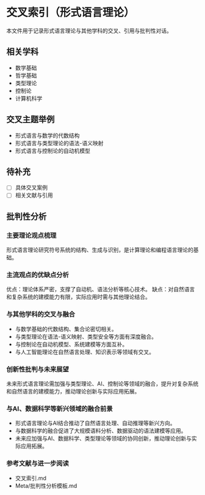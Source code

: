 # 交叉索引（形式语言理论）

本文件用于记录形式语言理论与其他学科的交叉、引用与批判性对话。

## 相关学科

- 数学基础
- 哲学基础
- 类型理论
- 控制论
- 计算机科学

## 交叉主题举例

- 形式语言与数学的代数结构
- 形式语言与类型理论的语法-语义映射
- 形式语言与控制论的自动机模型

## 待补充

- [ ] 具体交叉案例
- [ ] 相关文献与引用

## 批判性分析

### 主要理论观点梳理

形式语言理论研究符号系统的结构、生成与识别，是计算理论和编程语言理论的基础。

### 主流观点的优缺点分析

优点：理论体系严密，支撑了自动机、语法分析等核心技术。
缺点：对自然语言和复杂系统的建模能力有限，实际应用时需与其他理论结合。

### 与其他学科的交叉与融合

- 与数学基础的代数结构、集合论密切相关。
- 与类型理论在语法-语义映射、类型安全等方面有深度融合。
- 与控制论在自动机模型、系统建模等方面互补。
- 与人工智能理论在自然语言处理、知识表示等领域有交叉。

### 创新性批判与未来展望

未来形式语言理论需加强与类型理论、AI、控制论等领域的融合，提升对复杂系统和自然语言的建模能力，推动理论创新与实际应用拓展。

### 与AI、数据科学等新兴领域的融合前景

- 形式语言理论与AI结合推动了自然语言处理、自动推理等新兴方向。
- 与数据科学的融合促进了大规模语料分析、数据驱动的语法建模等应用。
- 未来应加强与AI、数据科学、类型理论等领域的协同创新，推动理论创新与实际应用拓展。

### 参考文献与进一步阅读

- 交叉索引.md
- Meta/批判性分析模板.md
